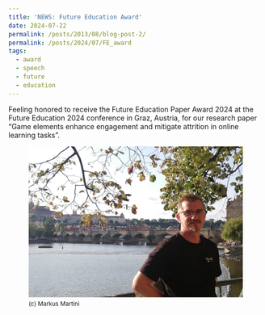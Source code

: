 ```yaml
---
title: 'NEWS: Future Education Award'
date: 2024-07-22
permalink: /posts/2013/08/blog-post-2/
permalink: /posts/2024/07/FE_award
tags:
  - award
  - speech
  - future
  - education
---
```


Feeling honored to receive the Future Education Paper Award 2024 at the Future Education 2024 conference in Graz, Austria, for our research paper “Game elements enhance engagement and mitigate attrition in online learning tasks”.

<figure>
  <img src="/images/Stefan_Huber_Prag_Bridge_v2.jpg"/>
  <figcaption><footer><small>(c) Markus Martini</small></footer></figcaption>
</figure>